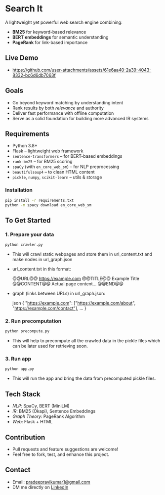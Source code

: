 # Search It

A lightweight yet powerful web search engine combining:

- **BM25** for keyword-based relevance  
- **BERT embeddings** for semantic understanding  
- **PageRank** for link-based importance

## Live Demo

- https://github.com/user-attachments/assets/61e6aa40-2a39-4043-8332-bc6d6db7063f


## Goals

- Go beyond keyword matching by understanding intent
- Rank results by both *relevance* and authority
- Deliver fast performance with offline computation  
- Serve as a solid foundation for building more advanced IR systems  


## Requirements

- Python 3.8+
- Flask – lightweight web framework  
- `sentence-transformers` – for BERT-based embeddings  
- `rank-bm25` – for BM25 scoring  
- `spaCy` (with `en_core_web_sm`) – for NLP preprocessing  
- `beautifulsoup4` – to clean HTML content  
- `pickle`, `numpy`, `scikit-learn` – utils & storage

### Installation

```bash
pip install -r requirements.txt
python -m spacy download en_core_web_sm
```


## To Get Started

### 1. Prepare your data

```bash
python crawler.py
```
* This will crawl static webpages and store them in url_content.txt and make nodes in url_graph.json
  
* url_content.txt in this format:

  @@URL@@ https://example.com
  @@TITLE@@ Example Title
  @@CONTENT@@ Actual page content...
  @@END@@
  
* graph (links between URLs) in url_graph.json:

  json
  {
    "https://example.com": ["https://example.com/about", "https://example.com/contact"],
    ...
  }
  

### 2. Run precomputation

```bash
python precompute.py
```

*  This will help to precompute all the crawled data in the pickle files which can be later used for retrieving soon.

### 3. Run app

```bash
python app.py
```

* This will run the app and bring the data from precomputed pickle files.

## Tech Stack

* *NLP*: SpaCy, BERT (MiniLM)
* *IR*: BM25 (Okapi), Sentence Embeddings
* *Graph Theory*: PageRank Algorithm
* *Web*: Flask + HTML

## Contribution 
 * Pull requests and feature suggestions are welcome!
 * Feel free to fork, test, and enhance this project.

## Contact
 - Email: [pradeepravikumar1@gmail.com](mailto:pradeepravikumar1@gmail.com)
 - DM me directly on [LinkedIn](https://www.linkedin.com/in/pradeep-ravikumar)



